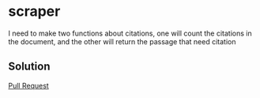 # scraper

I need to make two functions about citations, one will count the citations in the document, and the other will return the passage that need citation

## Solution

[Pull Request](https://github.com/moh-ash96/scraper/pull/1)
